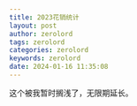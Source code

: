```yaml
---
title: 2023花销统计
layout: post
author: zerolord
tags: zerolord
categories: zerolord
keywords: zerolord
date: 2024-01-16 11:35:08
---
```


这个被我暂时搁浅了，无限期延长。
